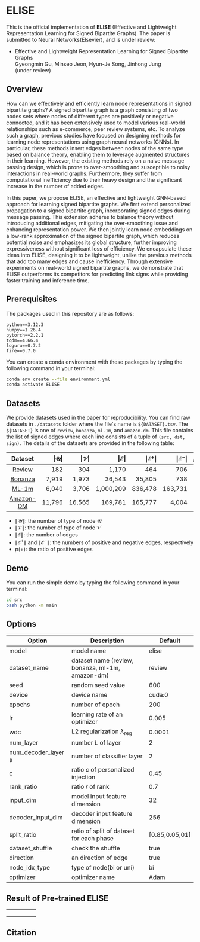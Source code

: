 # ELISE
This is the official implementation of **ELISE** (Effective and Lightweight Representation Learning for Signed Bipartite Graphs). 
The paper is submitted to Neural Networks(Elsevier), and is under review:

* Effective and Lightweight Representation Learning for Signed Bipartite Graphs <br/>
  Gyeongmin Gu, Minseo Jeon, Hyun-Je Song, Jinhong Jung<br/>(under review)


## Overview
How can we effectively and efficiently learn node representations in signed bipartite graphs? A signed bipartite graph is a graph consisting of two nodes sets where nodes of different types are positively or negative connected, and it has been extensively used to model various real-world relationships such as e-commerce, peer review systems, etc. To analyze such a graph, previous studies have focused on designing methods for learning node representations using graph neural networks (GNNs). In particular, these methods insert edges between nodes of the same type based on balance theory, enabling them to leverage augmented structures in their learning. However, the existing methods rely on a naive message passing design, which is prone to over-smoothing and susceptible to noisy interactions in real-world graphs. Furthermore, they suffer from computational inefficiency due to their heavy design and the significant increase in the number of added edges.

In this paper, we propose ELISE, an effective and lightweight GNN-based approach for learning signed bipartite graphs. We first extend personalized propagation to a signed bipartite graph, incorporating signed edges during message passing. This extension adheres to balance theory without introducing additional edges, mitigating the over-smoothing issue and enhancing representation power. We then jointly learn node embeddings on a low-rank approximation of the signed bipartite graph, which reduces potential noise and emphasizes its global structure, further improving expressiveness without significant loss of efficiency. We encapsulate these ideas into ELISE, designing it to be lightweight, unlike the previous methods that add too many edges and cause inefficiency. Through extensive experiments on real-world signed bipartite graphs, we demonstrate that ELISE outperforms its competitors for predicting link signs while providing faster training and inference time.

## Prerequisites

The packages used in this repository are as follows:
```
python==3.12.3
numpy==1.26.4
pytorch==2.2.1
tqdm==4.66.4
loguru==0.7.2
fire==0.7.0
```

You can create a conda environment with these packages by typing the following command in your terminal:
```bash
conda env create --file environment.yml
conda activate ELISE
```

## Datasets 
We provide datasets used in the paper for reproducibility. 
You can find raw datasets in `./datasets` folder where the file's name is `${DATASET}.tsv`. 
The `${DATASET}` is one of `review`, `bonanza`,  `ml-1m`, and `amazon-dm`.
This file contains the list of signed edges where each line consists of a tuple of `(src, dst, sign)`.
The details of the datasets are provided in the following table:

| **Dataset**                                    | **$\|\mathcal{U}\|$** | **$\|\mathcal{V}\|$** | **$\|\mathcal{E}\|$** | **$\|\mathcal{E}^{+}\|$** | **$\|\mathcal{E}^{-}\|$** | **$p$(+)%** |
|:----------------------------------------------:|----------------------:|----------------------:|----------------------:|-------------------------:|-------------------------:|------------:|
| [Review](https://snap.stanford.edu/data/soc-sign-bitcoin-alpha.html)  |                   182 |                   304 |                 1,170 |                     464 |                     706 |        40.3 |
| [Bonanza](https://snap.stanford.edu/data/soc-sign-bitcoin-otc.html)   |                 7,919 |                 1,973 |                36,543 |                  35,805 |                     738 |        98.0 |
| [ML-1m](https://snap.stanford.edu/data/wiki-RfA.html)                |                 6,040 |                 3,706 |             1,000,209 |                 836,478 |                 163,731 |        83.6 |
| [Amazon-DM](http://konect.cc/networks/slashdot-zoo)                  |                11,796 |                16,565 |               169,781 |                 165,777 |                   4,004 |        97.6 |
* $\|\mathcal{U}\|$: the number of type of node $\mathcal{U}$  
* $\|\mathcal{V}\|$: the number of type of node $\mathcal{V}$  
* $\|\mathcal{E}\|$: the number of edges  
* $\|\mathcal{E}^{+}\|$ and $\|\mathcal{E}^{-}\|$: the numbers of positive and negative edges, respectively  
* $p$(+): the ratio of positive edges  

## Demo
You can run the simple demo by typing the following command in your terminal:
```bash
cd src
bash python -m main
```

## Options

| Option              | Description                                      | Default        |
| ------------------- | ------------------------------------------------ | -------------- |
| model               | model name                                       | elise          |
| dataset_name        | dataset name (review, bonanza, ml-1m, amazon-dm) | review         |
| seed                | random seed value                                | 600            |
| device              | device name                                      | cuda:0         |
| epochs              | number of epoch                                  | 200            |
| lr                  | learning rate of an optimizer                    | 0.005          |
| wdc                 | L2 regularization $\lambda_{\text{reg}}$         | 0.0001         |
| num_layer           | number $L$ of layer                              | 2              |
| num_decoder_layer s | number of classifier layer                       | 2              |
| c                   | ratio $c$ of personalized injection              | 0.45           |
| rank_ratio          | ratio $r$ of rank                                | 0.7            |
| input_dim           | model input feature dimension                    | 32             |
| decoder_input_dim   | decoder input feature dimension                  | 256            |
| split_ratio         | ratio of split of dataset for each phase         | [0.85,0.05,01] |
| dataset_shuffle     | check the shuffle                                | true           |
| direction           | an direction of edge                             | true           |
| node_idx_type       | type of node(bi or uni)                          | bi             |
| optimizer           | optimizer name                                   | Adam           |

## Result of Pre-trained ELISE

|      |      |      |      |      |
| ---- | ---- | ---- | ---- | ---- |
|      |      |      |      |      |
|      |      |      |      |      |
|      |      |      |      |      |



## Citation

```javascript

```

